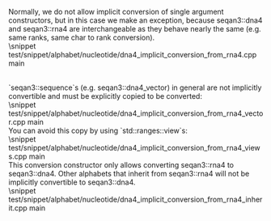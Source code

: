 Normally, we do not allow implicit conversion of single argument constructors, but in this case we make an exception,
because seqan3::dna4 and seqan3::rna4 are interchangeable as they behave nearly the same (e.g. same ranks, same
char to rank conversion).
<br>
\snippet test/snippet/alphabet/nucleotide/dna4_implicit_conversion_from_rna4.cpp main

<br>
`seqan3::sequence`s (e.g. seqan3::dna4_vector) in general are not implicitly convertible and must be explicitly
copied to be converted:
<br>
\snippet test/snippet/alphabet/nucleotide/dna4_implicit_conversion_from_rna4_vector.cpp main

<br>
You can avoid this copy by using `std::ranges::view`s:
<br>
\snippet test/snippet/alphabet/nucleotide/dna4_implicit_conversion_from_rna4_views.cpp main

<br>
This conversion constructor only allows converting seqan3::rna4 to seqan3::dna4. Other alphabets that inherit
from seqan3::rna4 will not be implicitly convertible to seqan3::dna4.
<br>
\snippet test/snippet/alphabet/nucleotide/dna4_implicit_conversion_from_rna4_inherit.cpp main
